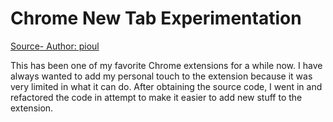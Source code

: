 # Chrome New Tab Experimentation

[Source](https://github.com/pioul/Buffer-Values-New-Tab-Page)[- Author: pioul](https://github.com/pioul)


This has been one of my favorite Chrome extensions for a while now. I have always wanted to add my personal touch to the 
extension because it was very limited in what it can do. After obtaining the source code, I went in and refactored the code
in attempt to make it easier to add new stuff to the extension. 